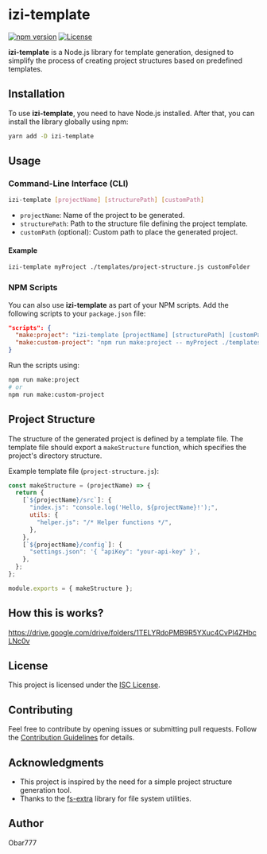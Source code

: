 # izi-template

[![npm version](https://badge.fury.io/js/izi-template.svg)](https://www.npmjs.com/package/izi-template)
[![License](https://img.shields.io/badge/license-ISC-blue.svg)](https://opensource.org/licenses/ISC)

**izi-template** is a Node.js library for template generation, designed to simplify the process of creating project structures based on predefined templates.

## Installation

To use **izi-template**, you need to have Node.js installed. After that, you can install the library globally using npm:

```bash
yarn add -D izi-template
```

## Usage

### Command-Line Interface (CLI)

```bash
izi-template [projectName] [structurePath] [customPath]
```

- `projectName`: Name of the project to be generated.
- `structurePath`: Path to the structure file defining the project template.
- `customPath` (optional): Custom path to place the generated project.

#### Example

```bash
izi-template myProject ./templates/project-structure.js customFolder
```

### NPM Scripts

You can also use **izi-template** as part of your NPM scripts. Add the following scripts to your `package.json` file:

```json
"scripts": {
  "make:project": "izi-template [projectName] [structurePath] [customPath]",
  "make:custom-project": "npm run make:project -- myProject ./templates/project-structure.js customFolder"
}
```

Run the scripts using:

```bash
npm run make:project
# or
npm run make:custom-project
```

## Project Structure

The structure of the generated project is defined by a template file. The template file should export a `makeStructure` function, which specifies the project's directory structure.

Example template file (`project-structure.js`):

```javascript
const makeStructure = (projectName) => {
  return {
    [`${projectName}/src`]: {
      "index.js": "console.log('Hello, ${projectName}!');",
      utils: {
        "helper.js": "/* Helper functions */",
      },
    },
    [`${projectName}/config`]: {
      "settings.json": '{ "apiKey": "your-api-key" }',
    },
  };
};

module.exports = { makeStructure };
```

## How this is works?

https://drive.google.com/drive/folders/1TELYRdoPMB9R5YXuc4CvPl4ZHbcLNc0v

## License

This project is licensed under the [ISC License](LICENSE).

## Contributing

Feel free to contribute by opening issues or submitting pull requests. Follow the [Contribution Guidelines](CONTRIBUTING.md) for details.

## Acknowledgments

- This project is inspired by the need for a simple project structure generation tool.
- Thanks to the [fs-extra](https://www.npmjs.com/package/fs-extra) library for file system utilities.

## Author

Obar777
